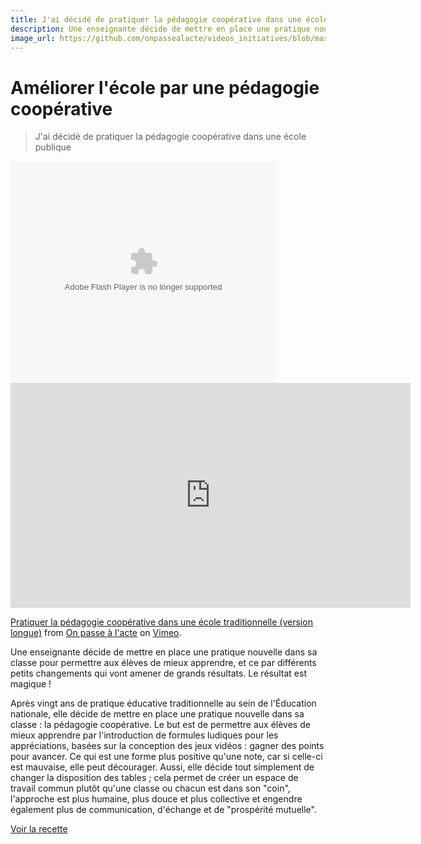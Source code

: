 ```yaml
---
title: J'ai décidé de pratiquer la pédagogie coopérative dans une école publique
description: Une enseignante décide de mettre en place une pratique nouvelle dans sa classe pour permettre aux élèves de mieux apprendre, et ce par différents petits changements qui vont amener de grands résultats.
image_url: https://github.com/onpassealacte/videos_initiatives/blob/master/media/pedagogie_cooperative.jpg?raw=true
---
```


# Améliorer l'école par une pédagogie coopérative

> J'ai décidé de pratiquer la pédagogie coopérative dans une école publique

<div>
<object type="application/x-shockwave-flash" width="425" height="355" data="https://player.vimeo.com/video/131476633">
<param name="movie" value="https://player.vimeo.com/video/131476633" />
<param name="wmode" value="transparent" />
</object>

<!--[if lte IE 6 ]>
<embed src="https://player.vimeo.com/video/131476633" type="application/x-shockwave-flash" wmode="transparent" width="425" height="355"></embed>
<![endif]-->

</div>

<iframe src="https://player.vimeo.com/video/131476633?title=0&byline=0&portrait=0" width="640" height="360" frameborder="0" webkitallowfullscreen mozallowfullscreen allowfullscreen></iframe>
<p><a href="https://vimeo.com/131476633">Pratiquer la p&eacute;dagogie coop&eacute;rative dans une &eacute;cole traditionnelle (version longue)</a> from <a href="https://vimeo.com/onpassealacte">On passe &agrave; l&#039;acte</a> on <a href="https://vimeo.com">Vimeo</a>.</p>

Une enseignante décide de mettre en place une pratique nouvelle dans sa classe pour permettre aux élèves de mieux apprendre, et ce par différents petits changements qui vont amener de grands résultats. Le résultat est magique ! 

Après vingt ans de pratique éducative traditionnelle au sein de l'Éducation nationale, elle décide de mettre en place une pratique nouvelle dans sa classe : la pédagogie coopérative. Le but est de permettre aux élèves de mieux apprendre par l'introduction de formules ludiques pour les appréciations, basées sur la conception des jeux vidéos : gagner des points pour avancer. Ce qui est une forme plus positive qu'une note, car si celle-ci est mauvaise, elle peut décourager. Aussi, elle décide tout simplement de changer la disposition des tables ; cela permet de créer un espace de travail commun plutôt qu'une classe ou chacun est dans son "coin", l'approche est plus humaine, plus douce et plus collective et engendre également plus de communication, d'échange et de "prospérité mutuelle".

[Voir la recette](http://www.onpassealacte.fr/recettes_coup_de_coeur_en_savoir_plus.php?r=86214489152)

